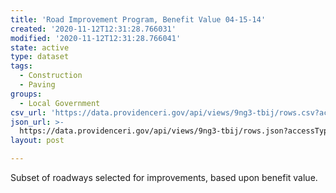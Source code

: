 ```yaml
---
title: 'Road Improvement Program, Benefit Value 04-15-14'
created: '2020-11-12T12:31:28.766031'
modified: '2020-11-12T12:31:28.766041'
state: active
type: dataset
tags:
  - Construction
  - Paving
groups:
  - Local Government
csv_url: 'https://data.providenceri.gov/api/views/9ng3-tbij/rows.csv?accessType=DOWNLOAD'
json_url: >-
  https://data.providenceri.gov/api/views/9ng3-tbij/rows.json?accessType=DOWNLOAD
layout: post

---
```

Subset of roadways selected for improvements, based upon benefit value.
